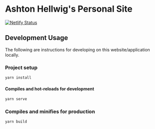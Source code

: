 # Ashton Hellwig's Personal Site

[![Netlify Status][netlify]](https://app.netlify.com/sites/ashtonhellwig/deploys)

## Development Usage

The following are instructions for developing on this website/application
locally.

### Project setup

```bash
yarn install
```

#### Compiles and hot-reloads for development

```bash
yarn serve
```

### Compiles and minifies for production

```bash
yarn build
```

[netlify]: https://api.netlify.com/api/v1/badges/5c90fcfb-22af-43b7-9146-554da1df5e97/deploy-status
